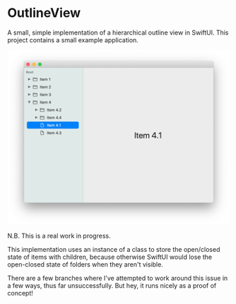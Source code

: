 # OutlineView

A small, simple implementation of a hierarchical outline view in SwiftUI. This project contains a small example application.

![OutlineView Screenshot](OutlineView-screenshot.png)

N.B. This is a real work in progress.

This implementation uses an instance of a class to store the open/closed state of items with children, because otherwise SwiftUI would lose the open-closed state of folders when they aren't visible.

There are a few branches where I've attempted to work around this issue in a few ways, thus far unsuccessfully. But hey, it runs nicely as a proof of concept!

